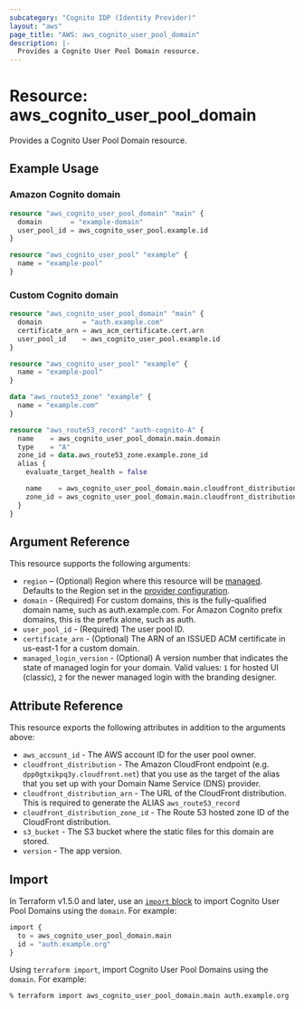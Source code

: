 ```yaml
---
subcategory: "Cognito IDP (Identity Provider)"
layout: "aws"
page_title: "AWS: aws_cognito_user_pool_domain"
description: |-
  Provides a Cognito User Pool Domain resource.
---
```


# Resource: aws_cognito_user_pool_domain

Provides a Cognito User Pool Domain resource.

## Example Usage

### Amazon Cognito domain

```terraform
resource "aws_cognito_user_pool_domain" "main" {
  domain       = "example-domain"
  user_pool_id = aws_cognito_user_pool.example.id
}

resource "aws_cognito_user_pool" "example" {
  name = "example-pool"
}
```

### Custom Cognito domain

```terraform
resource "aws_cognito_user_pool_domain" "main" {
  domain          = "auth.example.com"
  certificate_arn = aws_acm_certificate.cert.arn
  user_pool_id    = aws_cognito_user_pool.example.id
}

resource "aws_cognito_user_pool" "example" {
  name = "example-pool"
}

data "aws_route53_zone" "example" {
  name = "example.com"
}

resource "aws_route53_record" "auth-cognito-A" {
  name    = aws_cognito_user_pool_domain.main.domain
  type    = "A"
  zone_id = data.aws_route53_zone.example.zone_id
  alias {
    evaluate_target_health = false

    name    = aws_cognito_user_pool_domain.main.cloudfront_distribution
    zone_id = aws_cognito_user_pool_domain.main.cloudfront_distribution_zone_id
  }
}
```

## Argument Reference

This resource supports the following arguments:

* `region` – (Optional) Region where this resource will be [managed](https://docs.aws.amazon.com/general/latest/gr/rande.html#regional-endpoints). Defaults to the Region set in the [provider configuration](https://registry.terraform.io/providers/hashicorp/aws/latest/docs#aws-configuration-reference).
* `domain` - (Required) For custom domains, this is the fully-qualified domain name, such as auth.example.com. For Amazon Cognito prefix domains, this is the prefix alone, such as auth.
* `user_pool_id` - (Required) The user pool ID.
* `certificate_arn` - (Optional) The ARN of an ISSUED ACM certificate in us-east-1 for a custom domain.
* `managed_login_version` - (Optional) A version number that indicates the state of managed login for your domain. Valid values: `1` for hosted UI (classic), `2` for the newer managed login with the branding designer.

## Attribute Reference

This resource exports the following attributes in addition to the arguments above:

* `aws_account_id` - The AWS account ID for the user pool owner.
* `cloudfront_distribution` - The Amazon CloudFront endpoint (e.g. `dpp0gtxikpq3y.cloudfront.net`) that you use as the target of the alias that you set up with your Domain Name Service (DNS) provider.
* `cloudfront_distribution_arn` - The URL of the CloudFront distribution. This is required to generate the ALIAS `aws_route53_record`
* `cloudfront_distribution_zone_id` - The Route 53 hosted zone ID of the CloudFront distribution.
* `s3_bucket` - The S3 bucket where the static files for this domain are stored.
* `version` - The app version.

## Import

In Terraform v1.5.0 and later, use an [`import` block](https://developer.hashicorp.com/terraform/language/import) to import Cognito User Pool Domains using the `domain`. For example:

```terraform
import {
  to = aws_cognito_user_pool_domain.main
  id = "auth.example.org"
}
```

Using `terraform import`, import Cognito User Pool Domains using the `domain`. For example:

```console
% terraform import aws_cognito_user_pool_domain.main auth.example.org
```
